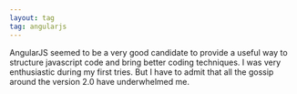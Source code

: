 ```yaml
---
layout: tag
tag: angularjs
---
```


AngularJS seemed to be a very good candidate to provide a useful way to structure javascript code and bring better 
coding techniques. I was very enthusiastic during my first tries.
But I have to admit that all the gossip around the version 2.0 have underwhelmed me.